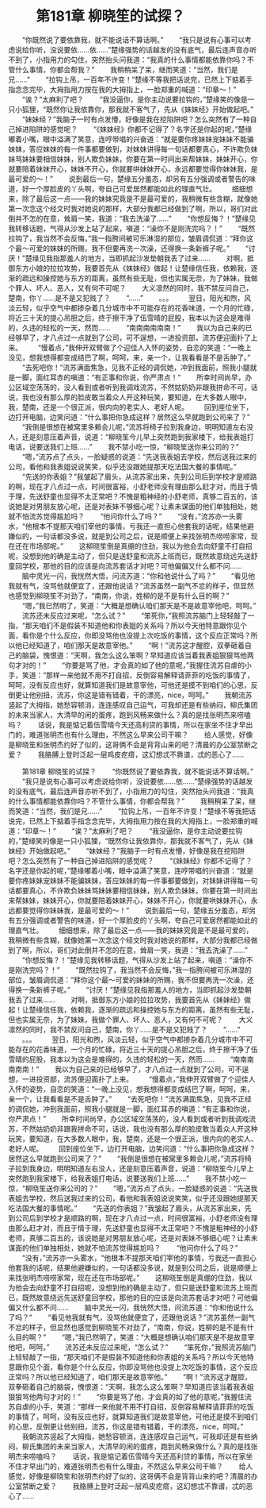 # 　　第181章 柳晓笙的试探？
　　“你既然说了要依靠我，就不能说话不算话啊。”
　　“我只是说有心事可以考虑说给你听，没说要依……依……”楚缘强势的话越发的没有底气，最后连声音亦听不到了，小指用力的勾住，突然抬头问我道：“我真的什么事情都能依靠你吗？不管什么事情，你都会帮我？”
　　我稍稍呆了呆，继而笑道：“当然，我们是兄……”
　　“拉钩上吊，一百年不许变！”楚缘不等我把话说完，已然上下掂着手指念念完毕，大拇指用力按在我的大拇指上，一脸郑重的喊道：“印章～！”
　　“诶？”太麻利了吧？
　　“我没逼你，是你主动说要拉钩的，”楚缘笑的像是一只小狐狸，“既然你让我依靠你，那我就不客气了，先从《妹妹经》开始做起吧。”
　　“妹妹经？”我脑子一时有点发懵，好像是我在挖陷阱吧？怎么突然有了一种自己掉进陷阱的感觉呢？
　　“《妹妹经》你都不记得了？名字还是你起的呢，”楚缘嘟着小嘴，眼中溢满了笑意，连哼带唱的兴奋道：“就是要你疼妹妹宠妹妹不能骗妹妹，答应妹妹的每一件事都要做到，对妹妹讲得每一句话都要真心，不许欺负妹妹骂妹妹要相信妹妹，别人欺负妹妹，你要在第一时间出来帮妹妹，妹妹开心，你就要陪着妹妹开心，妹妹不开心，你就要哄妹妹开心，永远都要觉得你妹妹我，是最可爱的～！”
　　说到最后一句，楚缘五分羞态，却另有五分强调或者警告的味道，好一个厚脸皮的丫头啊，夸自己可爱居然都能如此的理直气壮。
　　细细想来，除了最后这一点——我的妹妹究竟是不是最可爱的，我稍微有些含糊，就像她第一次念这个经文时我对她说的那样，大部分我都已经做到了啊，所以，哥们对此倒并不怎的在意，耸肩一笑，我道：“我去洗澡了……”
　　“你想反悔？！”楚缘见我转移话题，气得从沙发上站了起来，嗔道：“澡你不是刚洗完吗？！”
　　“既然拉钩了，我当然不会反悔，”我一指胯间被可乐淋湿的部位，皱眉调侃道：“拜你这个最～可爱的妹妹的所赐，我不但要再洗一次澡，还得换一条新裤子呢。”
　　“讨厌！”楚缘见我指那羞人的地方，当即抓起沙发垫朝我丢了过来……
　　对啊，抵御东方小娘的拉拉攻势，我要首先从《妹妹经》做起！让楚缘信任我，依赖我，逐渐的疏远和操控她与东方的距离，虽然有些无耻，但也实属无奈，为了妹妹，我做个罪人、坏人、恶人，又有何不可呢？
　　大义凛然的同时，我不禁反问自己，楚南，你丫……是不是又犯贱了？
　　“……”
　　。。。
　　翌日，阳光和煦，风淡云轻，似乎空气中都掺杂着几分城市中不可能存在的花香味道，一个月的忙碌，将近三十天的提心吊胆之后，终于擦干净了伍雪晴的屁股，我本以为这会是难得的，久违的轻松的一天，然而……
　　“南南南南南南！”
　　我以为自己来的已经够早了，才八点过一点就到了公司，可不逞想，一进投资部，流苏便迎面扑了上来。
　　“慢着点，”我伸开双臂做了个迎佳人入怀的姿势，自恋的笑道：“一晚上没见，想我想得都变成结巴了啊，呵呵，来，亲一个，让我看看是不是舌肿了。”
　　“去死吧你！”流苏满面焦急，见我不正经的调侃她，冲到我面前，照我小腿就是一脚，面红耳赤的嗔道：“有正事和你说，你严肃点！”
　　所幸时间尚早，办公区域空荡荡的，没人看到或者听到我调戏流苏，不然姑奶奶非跟我拼命不可，话说，我也没有那么厚的脸皮敢当着众人开这种玩笑，要知道，在大多数人眼中，我，楚南，还是一个很正派，很内向的老实人、老好人呢。
　　回到座位坐下，边打开电脑，边笑问道：“什么事把你急成这样？居然这么早就跑到公司来了？”
　　“我倒是很想在被窝里多赖会儿呢，”流苏将椅子拉到我身边，明明知道左右没人，还是刻意压着声音，说道：“柳晓笙今儿早上突然跑到我家楼下，给我表姐打电话，说要送我们上班……”
　　我不禁小吃一惊，“柳晓笙送你来公司的？”
　　“嗯，”流苏点了点头，一脸疑惑的说道：“先送我表姐去学校，然后送我过来的公司，看他和我表姐说说笑笑，似乎还没跟她提那天吃法国大餐的事情呢。”
　　“先送的你表姐？”我皱起了眉头，从流苏家出来，先到公司后到学校才是顺路的啊，现在才八点过一点，时间很富裕，小舒老师没有理由那么赶才对，而且于情于理，先送舒童也显得不太正常吧？不愧是粗神经的小舒老师，真够二百五的，该说她是对男朋友放心呢，还是对表妹不够细心呢？让素未谋面的他们单独相处，她就不怕流苏觉得尴尬吗？
　　“他问你什么了吗？”
　　“没有，”流苏亦一头雾水，“他根本不提那天咱们宰他的事情，亏我还一直担心他套我的话呢，结果他避嫌似的，一句话都没多说，就是到公司之后，说是顺便上来找张明杰唠唠家常，现在还在市场部呢。”
　　这柳晓笙倒是真绷的住劲，我以为他会去向舒童不打自招呢，没想到他的确是主动了，但只是送舒童和流苏上班而已，既然故意绕远先送舒童回学校，那他的目的应该是向流苏套话才对吧？可他偏偏又什么都不问……
　　脑中灵光一闪，我恍然大悟，问流苏道：“你和他说什么了吗？”
　　“看见他我就有气，没骂他就便宜了，还跟他说话？”流苏虽然一副气不忿的样子，但显然也感觉到柳晓笙不对劲了，“南南，你说，姓柳的是不是有什么目的啊？”
　　“嗯，”我已然明了，笑道：“大概是想确认咱们那天是不是故意宰他吧，呵呵。”
　　流苏还未反应过来呢，“怎么试？”
　　“笨死你，”我照流苏脑门上轻轻敲了一指，“那天咱们不是假装不知道他和你表姐的关系吗？所以今天他特意跟你见个面，看你是个什么反应，你即没骂他也没提上次吃饭的事情，这个反应正常吗？所以他已经知道了，咱们那天是故意宰他。”
　　“啊！”流苏这才醒腔，双拳砸着自己的脑袋，愧恨道：“天啊，我怎么这么笨啊？早知道应该当着我表姐狠狠骂他两句才对的！”
　　“你要是骂了他，才会真的如了他的意呢，”我握住流苏自虐的小手，笑道：“那样一来他就不用不打自招，反倒容易解释请菲菲的吃饭的事情了，呵呵，没有反应也好，就算知道我们是故意宰他，可他还是摸不到咱们的心思，反倒更让他别扭，流苏，你这是错有错着，干的漂亮，nice，呵呵。”
　　我朝流苏竖起了大拇指，她愁容顿消，连连感叹自己运气，可我却还是有些纳闷，柳氏集团的未来当家人，大清早的闲的蛋疼，跑到风畅来做什么？真的是找张明杰来唠嗑吗？
　　话说，我是惦记着伍雪晴今天还高利贷的事情，所以在家坐不住才早出门的，难道张明杰也有什么理由，不然这么早来公司干嘛？
　　给人感觉，好像是柳晓笙和张明杰约好了似的，这哥俩不会是背背山来的吧？清晨的办公室禁断之爱？
　　我胳膊上登时泛起一层鸡皮疙瘩，这幻想忒不靠谱，忒的恶心了……

　　第181章 柳晓笙的试探？
　　“你既然说了要依靠我，就不能说话不算话啊。”
　　“我只是说有心事可以考虑说给你听，没说要依……依……”楚缘强势的话越发的没有底气，最后连声音亦听不到了，小指用力的勾住，突然抬头问我道：“我真的什么事情都能依靠你吗？不管什么事情，你都会帮我？”
　　我稍稍呆了呆，继而笑道：“当然，我们是兄……”
　　“拉钩上吊，一百年不许变！”楚缘不等我把话说完，已然上下掂着手指念念完毕，大拇指用力按在我的大拇指上，一脸郑重的喊道：“印章～！”
　　“诶？”太麻利了吧？
　　“我没逼你，是你主动说要拉钩的，”楚缘笑的像是一只小狐狸，“既然你让我依靠你，那我就不客气了，先从《妹妹经》开始做起吧。”
　　“妹妹经？”我脑子一时有点发懵，好像是我在挖陷阱吧？怎么突然有了一种自己掉进陷阱的感觉呢？
　　“《妹妹经》你都不记得了？名字还是你起的呢，”楚缘嘟着小嘴，眼中溢满了笑意，连哼带唱的兴奋道：“就是要你疼妹妹宠妹妹不能骗妹妹，答应妹妹的每一件事都要做到，对妹妹讲得每一句话都要真心，不许欺负妹妹骂妹妹要相信妹妹，别人欺负妹妹，你要在第一时间出来帮妹妹，妹妹开心，你就要陪着妹妹开心，妹妹不开心，你就要哄妹妹开心，永远都要觉得你妹妹我，是最可爱的～！”
　　说到最后一句，楚缘五分羞态，却另有五分强调或者警告的味道，好一个厚脸皮的丫头啊，夸自己可爱居然都能如此的理直气壮。
　　细细想来，除了最后这一点——我的妹妹究竟是不是最可爱的，我稍微有些含糊，就像她第一次念这个经文时我对她说的那样，大部分我都已经做到了啊，所以，哥们对此倒并不怎的在意，耸肩一笑，我道：“我去洗澡了……”
　　“你想反悔？！”楚缘见我转移话题，气得从沙发上站了起来，嗔道：“澡你不是刚洗完吗？！”
　　“既然拉钩了，我当然不会反悔，”我一指胯间被可乐淋湿的部位，皱眉调侃道：“拜你这个最～可爱的妹妹的所赐，我不但要再洗一次澡，还得换一条新裤子呢。”
　　“讨厌！”楚缘见我指那羞人的地方，当即抓起沙发垫朝我丢了过来……
　　对啊，抵御东方小娘的拉拉攻势，我要首先从《妹妹经》做起！让楚缘信任我，依赖我，逐渐的疏远和操控她与东方的距离，虽然有些无耻，但也实属无奈，为了妹妹，我做个罪人、坏人、恶人，又有何不可呢？
　　大义凛然的同时，我不禁反问自己，楚南，你丫……是不是又犯贱了？
　　“……”
　　。。。
　　翌日，阳光和煦，风淡云轻，似乎空气中都掺杂着几分城市中不可能存在的花香味道，一个月的忙碌，将近三十天的提心吊胆之后，终于擦干净了伍雪晴的屁股，我本以为这会是难得的，久违的轻松的一天，然而……
　　“南南南南南南！”
　　我以为自己来的已经够早了，才八点过一点就到了公司，可不逞想，一进投资部，流苏便迎面扑了上来。
　　“慢着点，”我伸开双臂做了个迎佳人入怀的姿势，自恋的笑道：“一晚上没见，想我想得都变成结巴了啊，呵呵，来，亲一个，让我看看是不是舌肿了。”
　　“去死吧你！”流苏满面焦急，见我不正经的调侃她，冲到我面前，照我小腿就是一脚，面红耳赤的嗔道：“有正事和你说，你严肃点！”
　　所幸时间尚早，办公区域空荡荡的，没人看到或者听到我调戏流苏，不然姑奶奶非跟我拼命不可，话说，我也没有那么厚的脸皮敢当着众人开这种玩笑，要知道，在大多数人眼中，我，楚南，还是一个很正派，很内向的老实人、老好人呢。
　　回到座位坐下，边打开电脑，边笑问道：“什么事把你急成这样？居然这么早就跑到公司来了？”
　　“我倒是很想在被窝里多赖会儿呢，”流苏将椅子拉到我身边，明明知道左右没人，还是刻意压着声音，说道：“柳晓笙今儿早上突然跑到我家楼下，给我表姐打电话，说要送我们上班……”
　　我不禁小吃一惊，“柳晓笙送你来公司的？”
　　“嗯，”流苏点了点头，一脸疑惑的说道：“先送我表姐去学校，然后送我过来的公司，看他和我表姐说说笑笑，似乎还没跟她提那天吃法国大餐的事情呢。”
　　“先送的你表姐？”我皱起了眉头，从流苏家出来，先到公司后到学校才是顺路的啊，现在才八点过一点，时间很富裕，小舒老师没有理由那么赶才对，而且于情于理，先送舒童也显得不太正常吧？不愧是粗神经的小舒老师，真够二百五的，该说她是对男朋友放心呢，还是对表妹不够细心呢？让素未谋面的他们单独相处，她就不怕流苏觉得尴尬吗？
　　“他问你什么了吗？”
　　“没有，”流苏亦一头雾水，“他根本不提那天咱们宰他的事情，亏我还一直担心他套我的话呢，结果他避嫌似的，一句话都没多说，就是到公司之后，说是顺便上来找张明杰唠唠家常，现在还在市场部呢。”
　　这柳晓笙倒是真绷的住劲，我以为他会去向舒童不打自招呢，没想到他的确是主动了，但只是送舒童和流苏上班而已，既然故意绕远先送舒童回学校，那他的目的应该是向流苏套话才对吧？可他偏偏又什么都不问……
　　脑中灵光一闪，我恍然大悟，问流苏道：“你和他说什么了吗？”
　　“看见他我就有气，没骂他就便宜了，还跟他说话？”流苏虽然一副气不忿的样子，但显然也感觉到柳晓笙不对劲了，“南南，你说，姓柳的是不是有什么目的啊？”
　　“嗯，”我已然明了，笑道：“大概是想确认咱们那天是不是故意宰他吧，呵呵。”
　　流苏还未反应过来呢，“怎么试？”
　　“笨死你，”我照流苏脑门上轻轻敲了一指，“那天咱们不是假装不知道他和你表姐的关系吗？所以今天他特意跟你见个面，看你是个什么反应，你即没骂他也没提上次吃饭的事情，这个反应正常吗？所以他已经知道了，咱们那天是故意宰他。”
　　“啊！”流苏这才醒腔，双拳砸着自己的脑袋，愧恨道：“天啊，我怎么这么笨啊？早知道应该当着我表姐狠狠骂他两句才对的！”
　　“你要是骂了他，才会真的如了他的意呢，”我握住流苏自虐的小手，笑道：“那样一来他就不用不打自招，反倒容易解释请菲菲的吃饭的事情了，呵呵，没有反应也好，就算知道我们是故意宰他，可他还是摸不到咱们的心思，反倒更让他别扭，流苏，你这是错有错着，干的漂亮，nice，呵呵。”
　　我朝流苏竖起了大拇指，她愁容顿消，连连感叹自己运气，可我却还是有些纳闷，柳氏集团的未来当家人，大清早的闲的蛋疼，跑到风畅来做什么？真的是找张明杰来唠嗑吗？
　　话说，我是惦记着伍雪晴今天还高利贷的事情，所以在家坐不住才早出门的，难道张明杰也有什么理由，不然这么早来公司干嘛？
　　给人感觉，好像是柳晓笙和张明杰约好了似的，这哥俩不会是背背山来的吧？清晨的办公室禁断之爱？
　　我胳膊上登时泛起一层鸡皮疙瘩，这幻想忒不靠谱，忒的恶心了……
